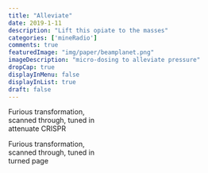 ```yaml
---
title: "Alleviate"
date: 2019-1-11
description: "Lift this opiate to the masses"
categories: ['mineRadio']
comments: true
featuredImage: "img/paper/beamplanet.png"
imageDescription: "micro-dosing to alleviate pressure"
dropCap: true
displayInMenu: false
displayInList: true
draft: false
---
```


Furious transformation,  
scanned through, tuned in  
attenuate CRISPR

Furious transformation,  
scanned through, tuned in  
turned page  